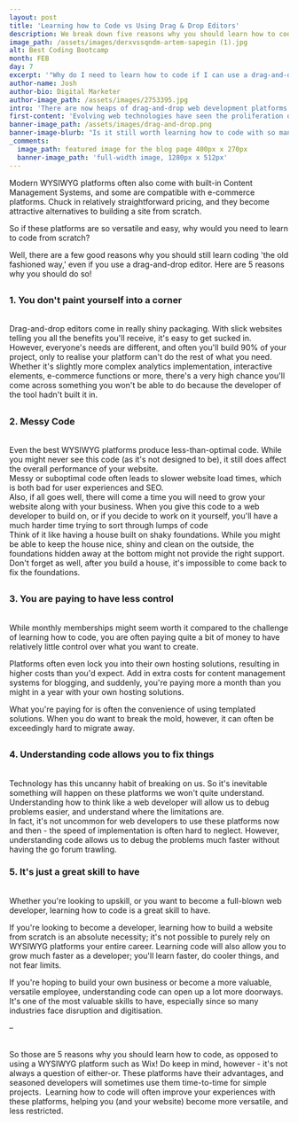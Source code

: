 ```yaml
---
layout: post
title: 'Learning how to Code vs Using Drag & Drop Editors'
description: We break down five reasons why you should learn how to code despite the ease of use of drag-and-drop editors.
image_path: /assets/images/derxvssqndm-artem-sapegin (1).jpg
alt: Best Coding Bootcamp
month: FEB
day: 7
excerpt: '"Why do I need to learn how to code if I can use a drag-and-drop editor"? Here are 5 reasons why you should!'
author-name: Josh
author-bio: Digital Marketer
author-image_path: /assets/images/2753395.jpg
intro: 'There are now heaps of drag-and-drop web development platforms out there, all selling the premise you can build an entire website, without needing to understand a line of code.'
first-content: 'Evolving web technologies have seen the proliferation of WYSIWYG web editors, otherwise known as drag-and-drop editors. Services such as Squarespace, Wix, and Webflow all allow you to put websites together of varying complexities like bricks of Lego, without typing a single line of code.'
banner-image_path: /assets/images/drag-and-drop.png
banner-image-blurb: "Is it still worth learning how to code with so many 'easier' options out there?"
_comments:
  image_path: featured image for the blog page 400px x 270px
  banner-image_path: 'full-width image, 1280px x 512px'
---
```



Modern WYSIWYG platforms often also come with built-in Content Management Systems, and some are compatible with e-commerce platforms. Chuck in relatively straightforward pricing, and they become attractive alternatives to building a site from scratch.

So if these platforms are so versatile and easy, why would you need to learn to code from scratch?

Well, there are a few good reasons why you should still learn coding 'the old fashioned way,' even if you use a drag-and-drop editor. Here are 5 reasons why you should do so!

## #

### 1. You don't paint yourself into a corner

<br>Drag-and-drop editors come in really shiny packaging. With slick websites telling you all the benefits you'll receive, it's easy to get sucked in.
<br>However, everyone's needs are different, and often you'll build 90% of your project, only to realise your platform can't do the rest of what you need. Whether it's slightly more complex analytics implementation, interactive elements, e-commerce functions or more, there's a very high chance you'll come across something you won't be able to do because the developer of the tool hadn't built it in.

## #

### 2. Messy Code

<br>Even the best WYSIWYG platforms produce less-than-optimal code. While you might never see this code (as it's not designed to be), it still does affect the overall performance of your website.
<br>Messy or suboptimal code often leads to slower website load times, which is both bad for user experiences and SEO.
<br>Also, if all goes well, there will come a time you will need to grow your website along with your business. When you give this code to a web developer to build on, or if you decide to work on it yourself, you'll have a much harder time trying to sort through lumps of code
<br>Think of it like having a house built on shaky foundations. While you might be able to keep the house nice, shiny and clean on the outside, the foundations hidden away at the bottom might not provide the right support. Don't forget as well, after you build a house, it's impossible to come back to fix the foundations.

## #

### 3. You are paying to have less control

<br>While monthly memberships might seem worth it compared to the challenge of learning how to code, you are often paying quite a bit of money to have relatively little control over what you want to create.

Platforms often even lock you into their own hosting solutions, resulting in higher costs than you'd expect. Add in extra costs for content management systems for blogging, and suddenly, you're paying more a month than you might in a year with your own hosting solutions.

What you're paying for is often the convenience of using templated solutions. When you do want to break the mold, however, it can often be exceedingly hard to migrate away.

## #

### 4. Understanding code allows you to fix things

<br>Technology has this uncanny habit of breaking on us. So it's inevitable something will happen on these platforms we won't quite understand.
<br>Understanding how to think like a web developer will allow us to debug problems easier, and understand where the limitations are.
<br>In fact, it's not uncommon for web developers to use these platforms now and then - the speed of implementation is often hard to neglect. However, understanding code allows us to debug the problems much faster without having the go forum trawling.

### 5. It's just a great skill to have

<br>Whether you're looking to upskill, or you want to become a full-blown web developer, learning how to code is a great skill to have.

If you're looking to become a developer, learning how to build a website from scratch is an absolute necessity; it's not possible to purely rely on WYSIWYG platforms your entire career. Learning code will also allow you to grow much faster as a developer; you'll learn faster, do cooler things, and not fear limits.

If you're hoping to build your own business or become a more valuable, versatile employee, understanding code can open up a lot more doorways. It's one of the most valuable skills to have, especially since so many industries face disruption and digitisation.

–

<br>So those are 5 reasons why you should learn how to code, as opposed to using a WYSIWYG platform such as Wix! Do keep in mind, however - it's not always a question of either-or. These platforms have their advantages, and seasoned developers will sometimes use them time-to-time for simple projects.  Learning how to code will often improve your experiences with these platforms, helping you (and your website) become more versatile, and less restricted.